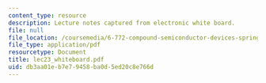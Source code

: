 ```yaml
---
content_type: resource
description: Lecture notes captured from electronic white board.
file: null
file_location: /coursemedia/6-772-compound-semiconductor-devices-spring-2003/db3aa01eb7e79458ba0d5ed20c8e766d_lec23_whiteboard.pdf
file_type: application/pdf
resourcetype: Document
title: lec23_whiteboard.pdf
uid: db3aa01e-b7e7-9458-ba0d-5ed20c8e766d
---
```

